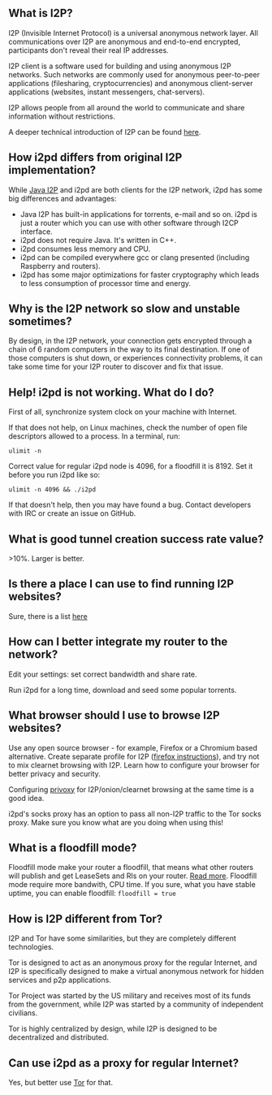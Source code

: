 ## What is I2P?

I2P (Invisible Internet Protocol) is a universal anonymous network layer. 
All communications over I2P are anonymous and end-to-end encrypted, participants
don't reveal their real IP addresses. 

I2P client is a software used for building and using anonymous I2P 
networks. Such networks are commonly used for anonymous peer-to-peer 
applications (filesharing, cryptocurrencies) and anonymous client-server 
applications (websites, instant messengers, chat-servers).

I2P allows people from all around the world to communicate and share information
without restrictions.

A deeper technical introduction of I2P can be found [here](https://geti2p.net/en/docs/how/tech-intro).

## How i2pd differs from original I2P implementation?

While [Java I2P](https://geti2p.net) and i2pd are both clients for the I2P network, i2pd has some big differences and advantages:

* Java I2P has built-in applications for torrents, e-mail and so on. i2pd is just a router which you can use with other software through I2CP interface.
* i2pd does not require Java. It's written in C++.
* i2pd consumes less memory and CPU.
* i2pd can be compiled everywhere gcc or clang presented (including Raspberry and routers).
* i2pd has some major optimizations for faster cryptography which leads to less consumption of processor time and energy.

## Why is the I2P network so slow and unstable sometimes?

By design, in the I2P network, your connection gets encrypted through a chain of 6 
random computers in the way to its final destination. If one of those computers
is shut down, or experiences connectivity problems, it can take some time for your
I2P router to discover and fix that issue. 

## Help! i2pd is not working. What do I do?

First of all, synchronize system clock on your machine with Internet.

If that does not help, on Linux machines, check the number of open file descriptors
allowed to a process. In a terminal, run:

    ulimit -n

Correct value for regular i2pd node is 4096, for a floodfill it is 8192. 
Set it before you run i2pd like so:

    ulimit -n 4096 && ./i2pd

If that doesn't help, then you may have found a bug.
Contact developers with IRC or create an issue on GitHub.

## What is good tunnel creation success rate value?

\>10%. Larger is better.

## Is there a place I can use to find running I2P websites?

Sure, there is a list [here](http://identiguy.i2p.xyz/)

## How can I better integrate my router to the network?

Edit your settings: set correct bandwidth and share rate. 

Run i2pd for a long time, download and seed some popular torrents.

## What browser should I use to browse I2P websites?

Use any open source browser - for example, Firefox or a Chromium based alternative. Create separate profile for I2P ([firefox instructions](https://support.mozilla.org/en-US/kb/profile-manager-create-and-remove-firefox-profiles)), 
and try not to mix clearnet browsing with I2P. Learn how to configure your browser for better privacy and security.

Configuring [privoxy](https://wiki.archlinux.org/index.php/Privoxy) for I2P/onion/clearnet browsing at the same time is a good idea.

i2pd's socks proxy has an option to pass all non-I2P traffic to the Tor socks proxy. Make sure you know what are you doing when using this!

## What is a floodfill mode?

Floodfill mode make your router a floodfill, that means what other routers will publish and get LeaseSets and RIs on your router. [Read more](http://geti2p.net/en/docs/how/network-database).
Floodfill mode require more bandwith, CPU time. If you sure, what you have stable uptime, you can enable floodfill: `floodfill = true`

## How is I2P different from Tor?

I2P and Tor have some similarities, but they are completely different technologies.

Tor is designed to act as an anonymous proxy for the regular Internet, and I2P 
is specifically designed to make a virtual anonymous network for hidden services 
and p2p applications. 

Tor Project was started by the US military and receives most of its funds
from the government, while I2P was started by a community of independent civilians.

Tor is highly centralized by design, while I2P is designed to be decentralized and distributed.

## Can use i2pd as a proxy for regular Internet?

Yes, but better use [Tor](https://www.torproject.org/) for that.

